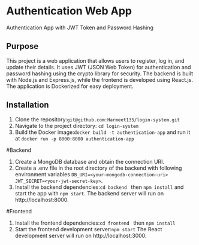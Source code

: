 # Authentication Web App
Authentication App with JWT Token and Password Hashing

## Purpose
This project is a web application that allows users to register, log in, and update their details. It uses JWT (JSON Web Token) for authentication and password hashing using the crypto library for security. The backend is built with Node.js and Express.js, while the frontend is developed using React.js. The application is Dockerized for easy deployment.

## Installation
1. Clone the repository:```git@github.com:Harmeet135/login-system.git```
2. Navigate to the project directory: `cd login-system`
3. Build the Docker image:`docker build -t authentication-app` and run it at `docker run -p 8000:8000 authentication-app`

#Backend
1. Create a MongoDB database and obtain the connection URI.
2. Create a .env file in the root directory of the backend with following environment variables `DB_URI=<your-mongodb-connection-uri>
JWT_SECRET=<your-jwt-secret-key>`.
3. Install the backend dependencies:`cd backend ` then `npm install` and start the app with `npm start`.
   The backend server will run on http://localhost:8000.

#Frontend
1. Install the frontend dependencies:`cd frontend ` then `npm install`
2. Start the frontend development server:`npm start`
    The React development server will run on http://localhost:3000.
